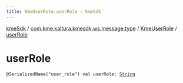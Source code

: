 ```yaml
---
title: KmeUserRole.userRole - kmeSdk
---
```


[kmeSdk](../../index.html) / [com.kme.kaltura.kmesdk.ws.message.type](../index.html) / [KmeUserRole](index.html) / [userRole](./user-role.html)

# userRole

`@SerializedName("user_role") val userRole: `[`String`](https://kotlinlang.org/api/latest/jvm/stdlib/kotlin/-string/index.html)